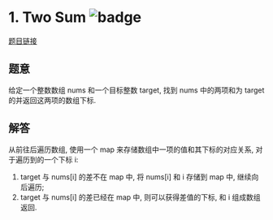 # 1. Two Sum ![badge](https://img.shields.io/badge/-easy-green?style=flat-square)

[题目链接](https://leetcode.com/problems/two-sum)

## 题意

给定一个整数数组 nums 和一个目标整数 target, 找到 nums 中的两项和为 target 的并返回这两项的数组下标.

## 解答

从前往后遍历数组, 使用一个 map 来存储数组中一项的值和其下标的对应关系, 对于遍历到的一个下标 i:
1. target 与 nums[i] 的差不在 map 中, 将 nums[i] 和 i 存储到 map 中, 继续向后遍历;
2. target 与 nums[i] 的差已经在 map 中, 则可以获得差值的下标, 和 i 组成数组返回.

